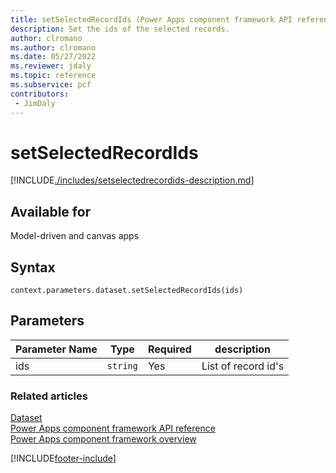 ```yaml
---
title: setSelectedRecordIds (Power Apps component framework API reference) | Microsoft Docs
description: Set the ids of the selected records.
author: clromano
ms.author: clromano
ms.date: 05/27/2022
ms.reviewer: jdaly
ms.topic: reference
ms.subservice: pcf
contributors:
 - JimDaly
---
```


# setSelectedRecordIds

[!INCLUDE[./includes/setselectedrecordids-description.md](./includes/setselectedrecordids-description.md)]

## Available for

Model-driven and canvas apps

## Syntax

`context.parameters.dataset.setSelectedRecordIds(ids)`

## Parameters

| Parameter Name | Type     | Required | description         |
| -------------- | -------- | -------- | ------------------- |
| ids            | `string` | Yes      | List of record id's |

### Related articles

[Dataset](../dataset.md)<br/>
[Power Apps component framework API reference](../../reference/index.md)<br/>
[Power Apps component framework overview](../../overview.md)

[!INCLUDE[footer-include](../../../../includes/footer-banner.md)]
